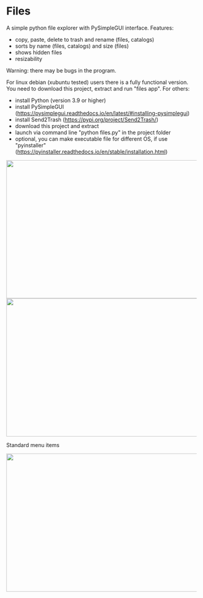 # Files
A simple python file explorer with PySimpleGUI interface. Features:
- copy, paste, delete to trash and rename (files, catalogs)
- sorts by name (files, catalogs) and size (files)
- shows hidden files
- resizability

Warning: there may be bugs in the program.

For linux debian (xubuntu tested) users there is a fully functional version. You need to download this project, extract and run "files app". For others:
- install Python (version 3.9 or higher)
- install PySimpleGUI (https://pysimplegui.readthedocs.io/en/latest/#installing-pysimplegui)
- install Send2Trash (https://pypi.org/project/Send2Trash/)
- download this project and extract
- launch via command line "python files.py" in the project folder
- optional, you can make executable file for different OS, if use "pyinstaller" (https://pyinstaller.readthedocs.io/en/stable/installation.html)

<img src="https://github.com/lestec-al/files/raw/main/images/files_pic_5.png" width="541" height="366" />
<img src="https://github.com/lestec-al/files/raw/main/images/files_pic_6.png" width="541" height="366" />

Standard menu items

<img src="https://github.com/lestec-al/files/raw/main/images/files_pic_7.png" width="541" height="366" />
